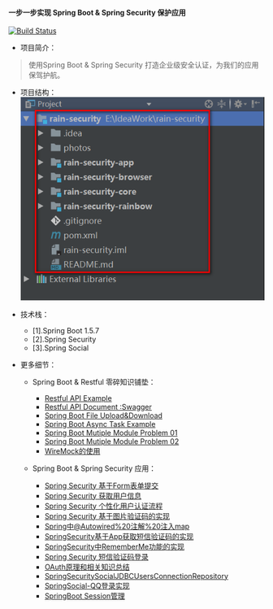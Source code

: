 #### 一步一步实现 Spring Boot & Spring Security 保护应用
[![Build Status](https://travis-ci.org/YuJhon/Rain-Security.svg?branch=master)](https://travis-ci.org/YuJhon/Rain-Security)
* 项目简介：
> 使用Spring Boot & Spring Security 打造企业级安全认证，为我们的应用保驾护航。
* 项目结构：
![RainSecurity Project Struct](./photos/Whole-Project-Struct.png)
* 技术栈：
    * [1].Spring Boot 1.5.7
    * [2].Spring Security
    * [3].Spring Social
    
* 更多细节：
    * Spring Boot & Restful 零碎知识铺垫：
        * [Restful API Example](./rain-security-rainbow/RestfulAPI%20Example.md)
        * [Restful API Document :Swagger](./rain-security-rainbow/Swagger使用.md)
        * [Spring Boot File Upload&Download](./rain-security-rainbow/SpringBoot文件上传下载.md)
        * [Spring Boot Async Task Example](./rain-security-rainbow/SpringBoot异步任务执行.md)
        * [Spring Boot Mutiple Module Problem 01](./rain-security-rainbow/SpringBoot使用Maven打包的时候找不到Main.md)
        * [Spring Boot Mutiple Module Problem 02](./rain-security-rainbow/SpringBoot找不到jar报中的Component注解.md)
        * [WireMock的使用](./rain-security-rainbow/WireMock的使用.md)
        
    * Spring Boot & Spring Security 应用：
        * [Spring Security 基于Form表单提交](./rain-security-rainbow/SpringSecurity基于Form表单提交.md)
        * [Spring Security 获取用户信息](./rain-security-rainbow/SpringSecurity获取用户信息.md)
        * [Spring Security 个性化用户认证流程](./rain-security-rainbow/SpringSecurity个性化用户认证流程.md)
        * [Spring Security 基于图片验证码的实现](./rain-security-rainbow/SpringSecurity基于图片验证码的实现.md)
        * [Spring中@Autowired%20注解%20注入map](./rain-security-rainbow/Spring中@Autowired%20注解%20注入map、list与@Qualifier.md)
        * [SpringSecurity基于App获取短信验证码的实现](./rain-security-rainbow/SpringSecurity基于App获取短信验证码的实现.md)
        * [SpringSecurity中RememberMe功能的实现](./rain-security-rainbow/SpringSecurity中RememberMe功能的实现.md)
        * [Spring Security 短信验证码登录](./rain-security-rainbow/SpringSecurity短信验证码登录.md)
        * [OAuth原理和相关知识总结](./rain-security-rainbow/OAuth原理和相关知识总结.md)
        * [SpringSecuritySocialJDBCUsersConnectionRepository](./rain-security-rainbow/SpringSecuritySocialJDBCUsersConnectionRepository.md)
        * [SpringSocial-QQ登录实现](./rain-security-rainbow/SpringSocial-QQ登录实现.md)
        * [SpringBoot Session管理](./rain-security-rainbow/SpringBootSession管理.md)